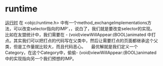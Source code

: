 # runtime
[运行时](https://www.jianshu.com/p/adf0d566c887)
在 <objc/runtime.h> 中有一个method_exchangeImplementations方法，可以改变selector指向的IMP'，，说白了，我们就是要改变selector的实现。比如在友盟统计中，我们需要在 - (void)viewWillAppear:(BOOL)animated 中打点。其实我们可以把打点的代码写在父类中，然后让需要打点的页面都继承这个父类，但是工作量就比较大，而且代码恶心。
　最优解就是我们定义一个Category，在这个Category中，偷偷- (void)viewWillAppear:(BOOL)animated中的实现指向另一个我们预想的IMP。 
